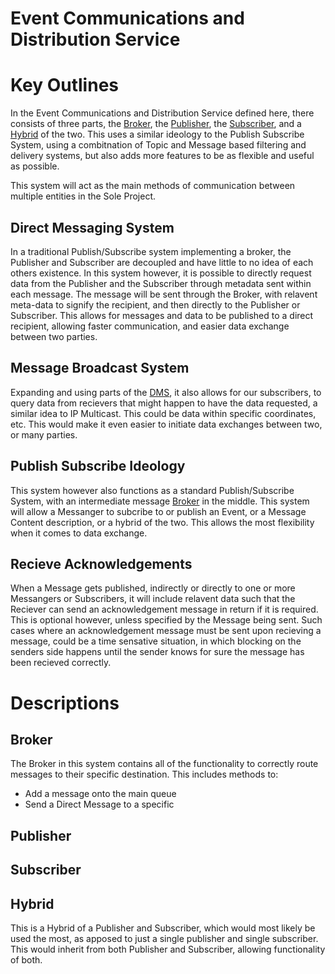 Event Communications and Distribution Service
=================
# Key Outlines
In the Event Communications and Distribution Service defined here, there consists of three parts, the [Broker](##broker), the [Publisher](##publisher), the [Subscriber](##subscriber), and a [Hybrid](##hybrid) of the two.  This uses a similar ideology to the Publish Subscribe System, using a combitnation of Topic and Message based filtering and delivery systems, but also adds more features to be as flexible and useful as possible.

This system will act as the main methods of communication between multiple entities in the Sole Project.

## Direct Messaging System
In a traditional Publish/Subscribe system implementing a broker, the Publisher and Subscriber are decoupled and have little to no idea of each others existence. In this system however, it is possible to directly request data from the Publisher and the Subscriber through metadata sent within each message. The message will be sent through the Broker, with relavent meta-data to signify the recipient, and then directly to the Publisher or Subscriber. This allows for messages and data to be published to a direct recipient, allowing faster communication, and easier data exchange between two parties.

## Message Broadcast System
Expanding and using parts of the [DMS](###direct-messaging-system), it also allows for our subscribers, to query data from recievers that might happen to have the data requested, a similar idea to IP Multicast. This could be data within specific coordinates, etc. This would make it even easier to initiate data exchanges between two, or many parties.

## Publish Subscribe Ideology
This system however also functions as a standard Publish/Subscribe System, with an intermediate message [Broker](##broker) in the middle. This system will allow a Messanger to subcribe to or publish an Event, or a Message Content description, or a hybrid of the two. This allows the most flexibility when it comes to data exchange.

## Recieve Acknowledgements
When a Message gets published, indirectly or directly to one or more Messangers or Subscribers, it will include relavent data such that the Reciever can send an acknowledgement message in return if it is required. This is optional however, unless specified by the Message being sent. Such cases where an acknowledgement message must be sent upon recieving a message, could be a time sensative situation, in which blocking on the senders side happens until the sender knows for sure the message has been recieved correctly.

# Descriptions

## Broker
The Broker in this system contains all of the functionality to correctly route messages to their specific destination. This includes methods to:
 - Add a message onto the main queue
 - Send a Direct Message to a specific 
## Publisher

## Subscriber

## Hybrid
This is a Hybrid of a Publisher and Subscriber, which would most likely be used the most, as apposed to just a single publisher and single subscriber. This would inherit from both Publisher and Subscriber, allowing functionality of both.